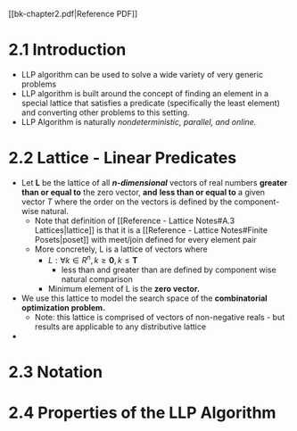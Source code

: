 [[bk-chapter2.pdf|Reference PDF]]
# 2.1 Introduction
- LLP algorithm can be used to solve a wide variety of very generic problems
- LLP algorithm is built around the concept of finding an element in a special lattice that satisfies a predicate (specifically the least element) and converting other problems to this setting. 
- LLP Algorithm is naturally *nondeterministic, parallel, and online.*

# 2.2 Lattice - Linear Predicates
- Let **L** be the lattice of all ***n-dimensional*** vectors of real numbers **greater than or equal to** the zero vector, **and** **less than or equal to** a given vector *T* where the order on the vectors is defined by the component-wise natural.
	- Note that definition of [[Reference - Lattice Notes#A.3 Lattices|lattice]] is that it is a [[Reference - Lattice Notes#Finite Posets|poset]] with meet/join defined for every element pair
	- More concretely, L is a lattice of vectors where
		- $L: \forall k \in R^n,k \geq \mathbf{0}, k\leq \mathbf{T}$
			- less than and greater than are defined by component wise natural comparison
		- Minimum element of L is the **zero vector.**
- We use this lattice to model the search space of the **combinatorial optimization problem.**
	- Note: this lattice is comprised of vectors of non-negative reals - but results are applicable to any distributive lattice
- 
# 2.3 Notation


# 2.4 Properties of the LLP Algorithm